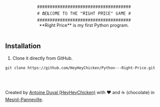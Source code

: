 <div align="center">
 
<img src="https://github.com/HeyHeyChicken/Python---Right-Price/blob/master/resources/github-logo.png" width="300">
<br>
**Right Price** is my first Python program.<br>

</div>
<br>


## Installation

1) Clone it directly from GitHub.
```
git clone https://github.com/HeyHeyChicken/Python---Right-Price.git
```

<br>
<br>

Created by [Antoine Duval (HeyHeyChicken)](//antoine.cuffel.fr) with ❤ and ☕ (chocolate) in [Mesnil-Panneville](//en.wikipedia.org/wiki/Mesnil-Panneville).
